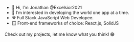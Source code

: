 - 👋 Hi, I’m Jonathan @Excelsior2021
- 👀 I’m interested in developing the world one app at a time.
- ⚒️ Full Stack JavaScript Web Developee.
- 🪟 Front-end frameworks of choice: React.js, SolidJS


Check out my projects, let me know what you think! 😁

<!---
Excelsior2021/Excelsior2021 is a ✨ special ✨ repository because its `README.md` (this file) appears on your GitHub profile.
You can click the Preview link to take a look at your changes.
--->

